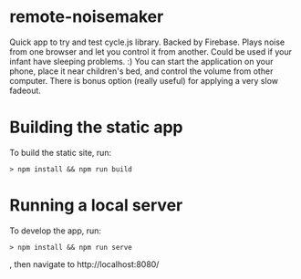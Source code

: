 # remote-noisemaker
Quick app to try and test cycle.js library. Backed by Firebase. Plays noise from one browser and let you control it from another. 
Could be used if your infant have sleeping problems. :)
You can start the application on your phone, place it near children's bed, and control the volume
from other computer. There is bonus option (really useful) for applying a very slow fadeout.
# Building the static app
To build the static site, run:
```
> npm install && npm run build
```
# Running a local server
To develop the app, run:
```
> npm install && npm run serve
```
, then navigate to http://localhost:8080/
